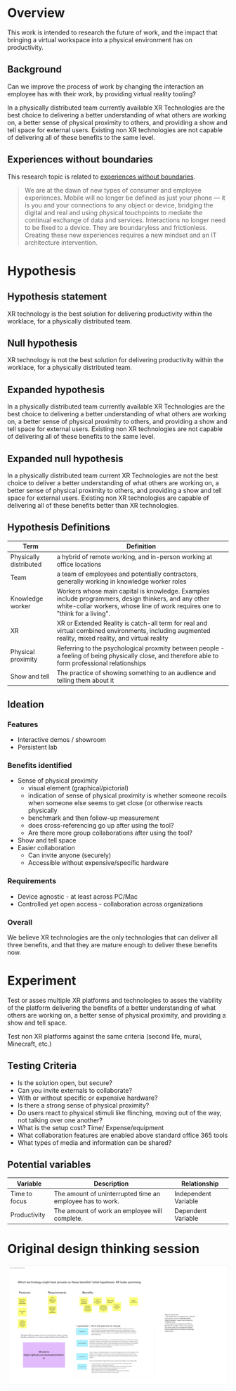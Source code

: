 # Overview

This work is intended to research the future of work, and the impact that bringing a virtual workspace into a physical environment has on productivity.

## Background

Can we improve the process of work by changing the interaction an employee has with their work, by providing virtual reality tooling?

In a physically distributed team currently available XR Technologies are the best choice to delivering a better understanding of what others are working on, a better sense of physical proximity to others, and providing a show and tell space for external users. Existing non XR technologies are not capable of delivering all of these benefits to the same level.

## Experiences without boundaries

This research topic is related to [experiences without boundaries](https://www.avanade.com/en/thinking/research-and-insights/trendlines).

> We are at the dawn of new types of consumer and employee experiences. Mobile will no longer be defined as just your phone — it is you and your connections to any object or device, bridging the digital and real and using physical touchpoints to mediate the continual exchange of data and services. Interactions no longer need to be fixed to a device. They are boundaryless and frictionless. Creating these new experiences requires a new mindset and an IT architecture intervention.

# Hypothesis

## Hypothesis statement

XR technology is the best solution for delivering productivity within the worklace, for a physically distributed team.

## Null hypothesis

XR technology is not the best solution for delivering productivity within the worklace, for a physically distributed team.

## Expanded hypothesis

In a physically distributed team currently available XR Technologies are the best choice to delivering a better understanding of what others are working on, a better sense of physical proximity to others, and providing a show and tell space for external users. Existing non XR technologies are not capable of delivering all of these benefits to the same level.

## Expanded null hypothesis

In a physically distributed team current XR Technologies are not the best choice to deliver a better understanding of what others are working on, a better sense of physical proximity to others, and providing a show and tell space for external users. Existing non XR technologies are capable of delivering all of these benefits better than XR technologies.

## Hypothesis Definitions

| Term                   | Definition                                                                                                                                                                           |
| ---------------------- | ------------------------------------------------------------------------------------------------------------------------------------------------------------------------------------ |
| Physically distributed | a hybrid of remote working, and in-person working at office locations                                                                                                                |
| Team                   | a team of employees and potentially contractors, generally working in knowledge worker roles                                                                                         |
| Knowledge worker       | Workers whose main capital is knowledge. Examples include programmers, design thinkers, and any other white-collar workers, whose line of work requires one to "think for a living". |
| XR                     | XR or Extended Reality is catch-all term for real and virtual combined environments, including augmented reality, mixed reality, and virtual reality                                 |
| Physical proximity     | Referring to the psychological proxmity between people - a feeling of being physically close, and therefore able to form professional relationships                                  |
| Show and tell          | The practice of showing something to an audience and telling them about it                                                                                                           |

## Ideation

### Features

- Interactive demos / showroom
- Persistent lab

### Benefits identified

- Sense of physical proximity
  - visual element (graphical/pictorial)
  - indication of sense of physical proximity is whether someone recoils when someone else seems to get close (or otherwise reacts physically
  - benchmark and then follow-up measurement
  - does cross-referencing go up after using the tool?
  - Are there more group collaborations after using the tool?
- Show and tell space
- Easier collaboration
  - Can invite anyone (securely)
  - Accessible without expensive/specific hardware

### Requirements

- Device agnostic - at least across PC/Mac
- Controlled yet open access - collaboration across organizations

### Overall

We believe XR technologies are the only technologies that can deliver all three benefits, and that they are mature enough to deliver these benefits now.

# Experiment

Test or asses multiple XR platforms and technologies to asses the viability of the platform delivering the benefits of a better understanding of what others are working on, a better sense of physical proximity, and providing a show and tell space.

Test non XR platforms against the same criteria (second life, mural, Minecraft, etc.)

## Testing Criteria

- Is the solution open, but secure?
- Can you invite externals to collaborate?
- With or without specific or expensive hardware?
- Is there a strong sense of physical proximity?
- Do users react to physical stimuli like flinching, moving out of the way, not talking over one another?
- What is the setup cost? Time/ Expense/equipment
- What collaboration features are enabled above standard office 365 tools
- What types of media and information can be shared?

## Potential variables

| Variable      | Description                                               | Relationship         |
| ------------- | --------------------------------------------------------- | -------------------- |
| Time to focus | The amount of uninterrupted time an employee has to work. | Independent Variable |
| Productivity  | The amount of work an employee will complete.             | Dependent Variable   |

# Original design thinking session
![](./design-thinking-1.png)

